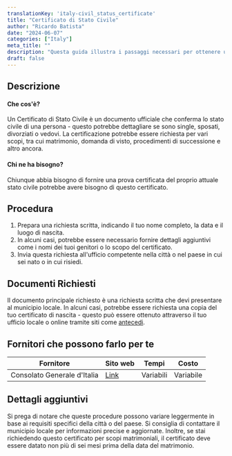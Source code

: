 ```yaml
---
translationKey: 'italy-civil_status_certificate'
title: "Certificato di Stato Civile"
author: "Ricardo Batista"
date: "2024-06-07"
categories: ["Italy"]
meta_title: ""
description: "Questa guida illustra i passaggi necessari per ottenere un Certificato di Stato Civile in Italia, insieme a informazioni essenziali come documenti richiesti, fornitori e dettagli aggiuntivi."
draft: false
---
```


## Descrizione
#### Che cos'è?
Un Certificato di Stato Civile è un documento ufficiale che conferma lo stato civile di una persona - questo potrebbe dettagliare se sono single, sposati, divorziati o vedovi. La certificazione potrebbe essere richiesta per vari scopi, tra cui matrimonio, domanda di visto, procedimenti di successione e altro ancora.

#### Chi ne ha bisogno?
Chiunque abbia bisogno di fornire una prova certificata del proprio attuale stato civile potrebbe avere bisogno di questo certificato.

## Procedura
1. Prepara una richiesta scritta, indicando il tuo nome completo, la data e il luogo di nascita.
2. In alcuni casi, potrebbe essere necessario fornire dettagli aggiuntivi come i nomi dei tuoi genitori o lo scopo del certificato.
3. Invia questa richiesta all'ufficio competente nella città o nel paese in cui sei nato o in cui risiedi.

## Documenti Richiesti
Il documento principale richiesto è una richiesta scritta che devi presentare al municipio locale. In alcuni casi, potrebbe essere richiesta una copia del tuo certificato di nascita - questo può essere ottenuto attraverso il tuo ufficio locale o online tramite siti come [antecedi](https://www.anteceedinti.com).

## Fornitori che possono farlo per te

| Fornitore         |     Sito web                |     Tempi        |       Costo         |
| ----------------- | ---------------------------- |  :-------------: |  :-------------:   |
| Consolato Generale d'Italia|  [Link](http://consnewyork.esteri.it)  |      Variabili      |        Variabile     |

## Dettagli aggiuntivi
Si prega di notare che queste procedure possono variare leggermente in base ai requisiti specifici della città o del paese. Si consiglia di contattare il municipio locale per informazioni precise e aggiornate. Inoltre, se stai richiedendo questo certificato per scopi matrimoniali, il certificato deve essere datato non più di sei mesi prima della data del matrimonio.